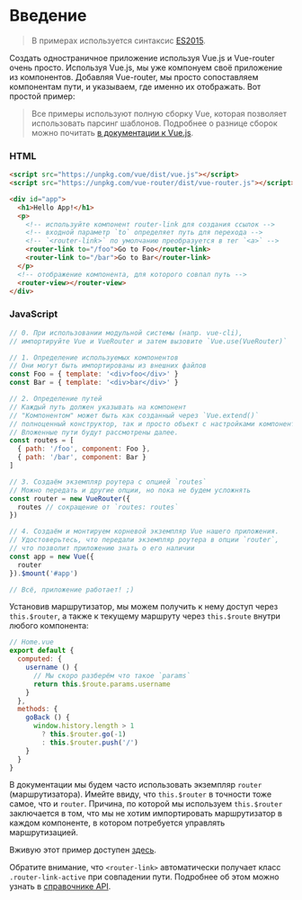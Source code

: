 # Введение

> В примерах используется синтаксис [ES2015](https://github.com/lukehoban/es6features).

Создать одностраничное приложение используя Vue.js и Vue-router очень просто. Используя Vue.js, мы уже компонуем своё приложение из компонентов. Добавляя Vue-router, мы просто сопоставляем компонентам пути, и указываем, где именно их отображать. Вот простой пример:

> Все примеры используют полную сборку Vue, которая позволяет использовать парсинг шаблонов. Подробнее о разнице сборок можно почитать [в документации к Vue.js](https://ru.vuejs.org/v2/guide/installation.html#Объяснение-различных-сборок).

### HTML

``` html
<script src="https://unpkg.com/vue/dist/vue.js"></script>
<script src="https://unpkg.com/vue-router/dist/vue-router.js"></script>

<div id="app">
  <h1>Hello App!</h1>
  <p>
    <!-- используйте компонент router-link для создания ссылок -->
    <!-- входной параметр `to` определяет путь для перехода -->
    <!-- `<router-link>` по умолчанию преобразуется в тег `<a>` -->
    <router-link to="/foo">Go to Foo</router-link>
    <router-link to="/bar">Go to Bar</router-link>
  </p>
  <!-- отображение компонента, для которого совпал путь -->
  <router-view></router-view>
</div>
```

### JavaScript

``` js
// 0. При использовании модульной системы (напр. vue-cli),
// импортируйте Vue и VueRouter и затем вызовите `Vue.use(VueRouter)`

// 1. Определение используемых компонентов
// Они могут быть импортированы из внешних файлов
const Foo = { template: '<div>foo</div>' }
const Bar = { template: '<div>bar</div>' }

// 2. Определение путей
// Каждый путь должен указывать на компонент
// "Компонентом" может быть как созданный через `Vue.extend()`
// полноценный конструктор, так и просто объект с настройками компонента
// Вложенные пути будут рассмотрены далее.
const routes = [
  { path: '/foo', component: Foo },
  { path: '/bar', component: Bar }
]

// 3. Создаём экземпляр роутера с опцией `routes`
// Можно передать и другие опции, но пока не будем усложнять
const router = new VueRouter({
  routes // сокращение от `routes: routes`
})

// 4. Создаём и монтируем корневой экземпляр Vue нашего приложения.
// Удостоверьтесь, что передали экземпляр роутера в опции `router`,
// что позволит приложению знать о его наличии
const app = new Vue({
  router
}).$mount('#app')

// Всё, приложение работает! ;)
```

Установив маршрутизатор, мы можем получить к нему доступ через `this.$router`, а также к текущему маршруту через `this.$route` внутри любого компонента:

```js
// Home.vue
export default {
  computed: {
    username () {
      // Мы скоро разберём что такое `params`
      return this.$route.params.username
    }
  },
  methods: {
    goBack () {
      window.history.length > 1
        ? this.$router.go(-1)
        : this.$router.push('/')
    }
  }
}
```

В документации мы будем часто использовать экземпляр `router` (маршрутизатора). Имейте ввиду, что `this.$router` в точности тоже самое, что и `router`. Причина, по которой мы используем `this.$router` заключается в том, что мы не хотим импортировать маршрутизатор в каждом компоненте, в котором потребуется управлять маршрутизацией.

Вживую этот пример доступен [здесь](https://jsfiddle.net/yyx990803/xgrjzsup/).

Обратите внимание, что `<router-link>` автоматически получает класс `.router-link-active` при совпадении пути. Подробнее об этом можно узнать в [справочнике API](../api/router-link.md).
